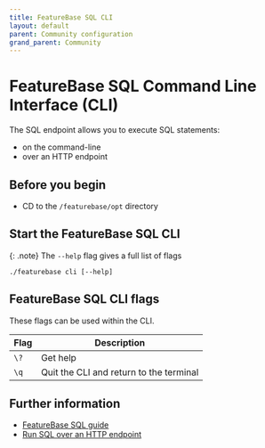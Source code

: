 ```yaml
---
title: FeatureBase SQL CLI
layout: default
parent: Community configuration
grand_parent: Community
---
```


# FeatureBase SQL Command Line Interface (CLI)

The SQL endpoint allows you to execute SQL statements:
* on the command-line
* over an HTTP endpoint

## Before you begin

* CD to the `/featurebase/opt` directory

## Start the FeatureBase SQL CLI

{: .note}
The `--help` flag gives a full list of flags

```
./featurebase cli [--help]
```

## FeatureBase SQL CLI flags

These flags can be used within the CLI.

| Flag | Description |
|---|---|
| `\?` | Get help |
| `\q` | Quit the CLI and return to the terminal |

## Further information

* [FeatureBase SQL guide](/docs/sql-guide/sql-guide-home)
* [Run SQL over an HTTP endpoint](/docs/community/com-api/old-sql-endpoint)
